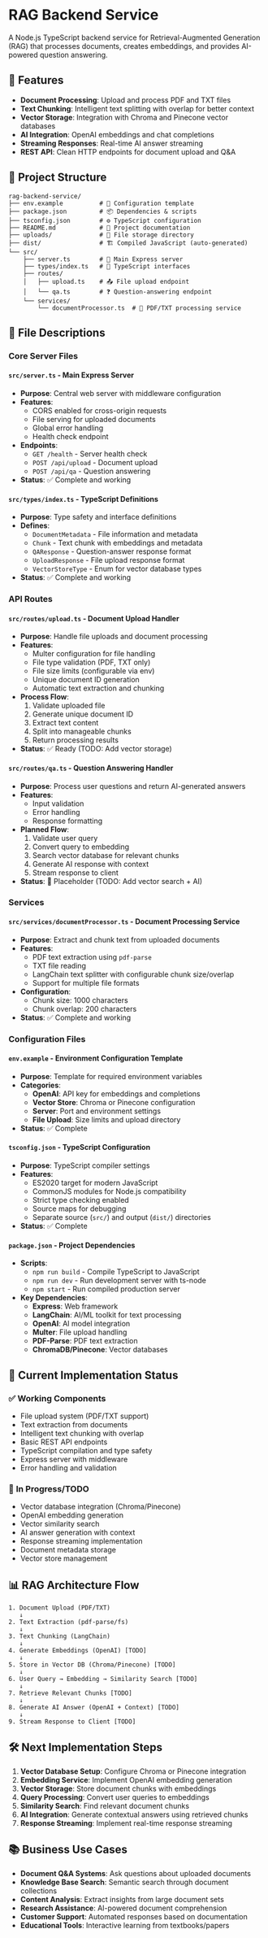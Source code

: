 # RAG Backend Service

A Node.js TypeScript backend service for Retrieval-Augmented Generation (RAG) that processes documents, creates embeddings, and provides AI-powered question answering.

## 🚀 Features

- **Document Processing**: Upload and process PDF and TXT files
- **Text Chunking**: Intelligent text splitting with overlap for better context
- **Vector Storage**: Integration with Chroma and Pinecone vector databases
- **AI Integration**: OpenAI embeddings and chat completions
- **Streaming Responses**: Real-time AI answer streaming
- **REST API**: Clean HTTP endpoints for document upload and Q&A

## 📁 Project Structure

```
rag-backend-service/
├── env.example          # 🔧 Configuration template
├── package.json         # 📦 Dependencies & scripts  
├── tsconfig.json        # ⚙️ TypeScript configuration
├── README.md            # 📖 Project documentation
├── uploads/             # 📂 File storage directory
├── dist/                # 🏗️ Compiled JavaScript (auto-generated)
└── src/
    ├── server.ts        # 🚀 Main Express server
    ├── types/index.ts   # 📝 TypeScript interfaces
    ├── routes/
    │   ├── upload.ts    # 📤 File upload endpoint
    │   └── qa.ts        # ❓ Question-answering endpoint
    └── services/
        └── documentProcessor.ts  # 📄 PDF/TXT processing service
```

## 🎯 File Descriptions

### **Core Server Files**

#### `src/server.ts` - Main Express Server
- **Purpose**: Central web server with middleware configuration
- **Features**: 
  - CORS enabled for cross-origin requests
  - File serving for uploaded documents
  - Global error handling
  - Health check endpoint
- **Endpoints**: 
  - `GET /health` - Server health check
  - `POST /api/upload` - Document upload
  - `POST /api/qa` - Question answering
- **Status**: ✅ Complete and working

#### `src/types/index.ts` - TypeScript Definitions
- **Purpose**: Type safety and interface definitions
- **Defines**:
  - `DocumentMetadata` - File information and metadata
  - `Chunk` - Text chunk with embeddings and metadata
  - `QAResponse` - Question-answer response format
  - `UploadResponse` - File upload response format
  - `VectorStoreType` - Enum for vector database types
- **Status**: ✅ Complete and working

### **API Routes**

#### `src/routes/upload.ts` - Document Upload Handler
- **Purpose**: Handle file uploads and document processing
- **Features**:
  - Multer configuration for file handling
  - File type validation (PDF, TXT only)
  - File size limits (configurable via env)
  - Unique document ID generation
  - Automatic text extraction and chunking
- **Process Flow**:
  1. Validate uploaded file
  2. Generate unique document ID
  3. Extract text content
  4. Split into manageable chunks
  5. Return processing results
- **Status**: ✅ Ready (TODO: Add vector storage)

#### `src/routes/qa.ts` - Question Answering Handler
- **Purpose**: Process user questions and return AI-generated answers
- **Features**:
  - Input validation
  - Error handling
  - Response formatting
- **Planned Flow**:
  1. Validate user query
  2. Convert query to embedding
  3. Search vector database for relevant chunks
  4. Generate AI response with context
  5. Stream response to client
- **Status**: 🚧 Placeholder (TODO: Add vector search + AI)

### **Services**

#### `src/services/documentProcessor.ts` - Document Processing Service
- **Purpose**: Extract and chunk text from uploaded documents
- **Features**:
  - PDF text extraction using `pdf-parse`
  - TXT file reading
  - LangChain text splitter with configurable chunk size/overlap
  - Support for multiple file formats
- **Configuration**:
  - Chunk size: 1000 characters
  - Chunk overlap: 200 characters
- **Status**: ✅ Complete and working

### **Configuration Files**

#### `env.example` - Environment Configuration Template
- **Purpose**: Template for required environment variables
- **Categories**:
  - **OpenAI**: API key for embeddings and completions
  - **Vector Store**: Chroma or Pinecone configuration
  - **Server**: Port and environment settings
  - **File Upload**: Size limits and upload directory
- **Status**: ✅ Complete

#### `tsconfig.json` - TypeScript Configuration
- **Purpose**: TypeScript compiler settings
- **Features**:
  - ES2020 target for modern JavaScript
  - CommonJS modules for Node.js compatibility
  - Strict type checking enabled
  - Source maps for debugging
  - Separate source (`src/`) and output (`dist/`) directories
- **Status**: ✅ Complete

#### `package.json` - Project Dependencies
- **Scripts**:
  - `npm run build` - Compile TypeScript to JavaScript
  - `npm run dev` - Run development server with ts-node
  - `npm start` - Run compiled production server
- **Key Dependencies**:
  - **Express**: Web framework
  - **LangChain**: AI/ML toolkit for text processing
  - **OpenAI**: AI model integration
  - **Multer**: File upload handling
  - **PDF-Parse**: PDF text extraction
  - **ChromaDB/Pinecone**: Vector databases

## 🚦 Current Implementation Status

### ✅ **Working Components**
- File upload system (PDF/TXT support)
- Text extraction from documents
- Intelligent text chunking with overlap
- Basic REST API endpoints
- TypeScript compilation and type safety
- Express server with middleware
- Error handling and validation

### 🚧 **In Progress/TODO**
- Vector database integration (Chroma/Pinecone)
- OpenAI embedding generation
- Vector similarity search
- AI answer generation with context
- Response streaming implementation
- Document metadata storage
- Vector store management

## 📊 RAG Architecture Flow

```
1. Document Upload (PDF/TXT)
   ↓
2. Text Extraction (pdf-parse/fs)
   ↓  
3. Text Chunking (LangChain)
   ↓
4. Generate Embeddings (OpenAI) [TODO]
   ↓
5. Store in Vector DB (Chroma/Pinecone) [TODO]
   ↓
6. User Query → Embedding → Similarity Search [TODO]
   ↓
7. Retrieve Relevant Chunks [TODO]
   ↓
8. Generate AI Answer (OpenAI + Context) [TODO]
   ↓
9. Stream Response to Client [TODO]
```

## 🛠️ Next Implementation Steps

1. **Vector Database Setup**: Configure Chroma or Pinecone integration
2. **Embedding Service**: Implement OpenAI embedding generation
3. **Vector Storage**: Store document chunks with embeddings
4. **Query Processing**: Convert user queries to embeddings
5. **Similarity Search**: Find relevant document chunks
6. **AI Integration**: Generate contextual answers using retrieved chunks
7. **Response Streaming**: Implement real-time response streaming

## 📚 Business Use Cases

- **Document Q&A Systems**: Ask questions about uploaded documents
- **Knowledge Base Search**: Semantic search through document collections
- **Content Analysis**: Extract insights from large document sets
- **Research Assistance**: AI-powered document comprehension
- **Customer Support**: Automated responses based on documentation
- **Educational Tools**: Interactive learning from textbooks/papers 